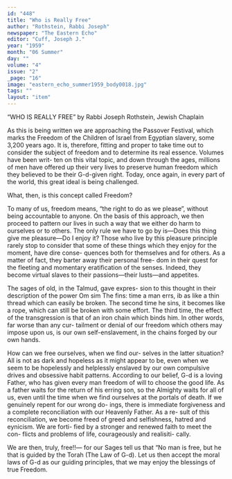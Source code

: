```yaml
---
id: "448"
title: "Who is Really Free"
author: "Rothstein, Rabbi Joseph"
newspaper: "The Eastern Echo"
editor: "Cuff, Joseph J."
year: "1959"
month: "06 Summer"
day: ""
volume: "4"
issue: "2"
_page: "16"
image: "eastern_echo_summer1959_body0018.jpg"
tags: ""
layout: "item"
---
```

“WHO IS REALLY FREE”
by
Rabbi Joseph Rothstein,
Jewish Chaplain

As this is being written we are approaching the
Passover Festival, which marks the Freedom of the
Children of Israel from Egyptian slavery, some 3,200
years ago. It is, therefore, fitting and proper to take
time out to consider the subject of freedom and to
determine its real essence. Volumes have been writ-
ten on this vital topic, and down through the ages,
millions of men have offered up their very lives to
preserve human freedom which they believed to be
their G-d-given right. Today, once again, in every
part of the world, this great ideal is being challenged.

What, then, is this concept called Freedom?

To many of us, freedom means, “the right to do
as we please”, without being accountable to anyone.
On the basis of this approach, we then proceed to
pattern our lives in such a way that we either do
harm to ourselves or to others. The only rule we have
to go by is—Does this thing give me pleasure—Do
I enjoy it? Those who live by this pleasure principle
rarely stop to consider that some of these things
which they enjoy for the moment, have dire conse-
quences both for themselves and for others. As a
matter of fact, they barter away their personal free-
dom in their quest for the fleeting and momentary
eratification of the senses. Indeed, they become
virtual slaves to their passions—their lusts—and
appetites.

The sages of old, in the Talmud, gave expres-
sion to this thought in their description of the power
Om sim The fins: time a man errs, ib as like a thin
thread which can easily be broken. The second time
he sins, it becomes like a rope, which can still be
broken with some effort. The third time, the effect
of the transgression is that of an iron chain which
binds him. In other words, far worse than any cur-
tailment or denial of our freedom which others may
impose upon us, is our own self-enslavement, in the
chains forged by our own hands.

How can we free ourselves, when we find our-
selves in the latter situation? All is not as dark and
hopeless as it might appear to be, even when we
seem to be hopelessly and helplessly enslaved by our
own compulsive drives and obsessive habit patterns.
According to our belief, G-d is a loving Father, who
has given every man freedom of will to choose the
good life. As a father waits for the return of his
erring son, so the Almighty waits for all of us, even
until the time when we find ourselves at the portals
of death. If we genuinely repent for our wrong do-
ings, there is immediate forgiveness and a complete
reconciliation with our Heavenly Father. As a re-
sult of this reconciliation, we become freed of greed
and selfishness, hatred and eynicism. We are forti-
fied by a stronger and renewed faith to meet the con-
flicts and problems of life, courageously and realisiti-
cally.

We are then, truly, free!!— for our Sages tell
us that “No man is free, but he that is guided by the
Torah (The Law of G-d). Let us then accept the
moral laws of G-d as our guiding principles, that
we may enjoy the blessings of true Freedom.
